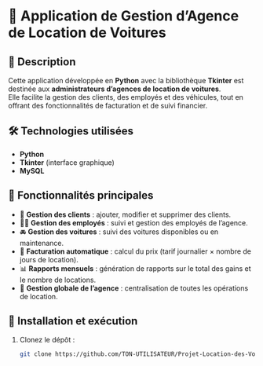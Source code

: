 # 🚗 Application de Gestion d’Agence de Location de Voitures

## 📌 Description
Cette application développée en **Python** avec la bibliothèque **Tkinter** est destinée aux **administrateurs d’agences de location de voitures**.  
Elle facilite la gestion des clients, des employés et des véhicules, tout en offrant des fonctionnalités de facturation et de suivi financier.  

## 🛠️ Technologies utilisées
- **Python**
- **Tkinter** (interface graphique)
- **MySQL**

## 🚀 Fonctionnalités principales
- 👥 **Gestion des clients** : ajouter, modifier et supprimer des clients.  
- 🧑‍💼 **Gestion des employés** : suivi et gestion des employés de l’agence.  
- 🚘 **Gestion des voitures** : suivi des voitures disponibles ou en maintenance.  
- 🧾 **Facturation automatique** : calcul du prix (tarif journalier × nombre de jours de location).  
- 📊 **Rapports mensuels** : génération de rapports sur le total des gains et le nombre de locations.  
- 🏢 **Gestion globale de l’agence** : centralisation de toutes les opérations de location.  

## 📂 Installation et exécution
1. Clonez le dépôt :
   ```bash
   git clone https://github.com/TON-UTILISATEUR/Projet-Location-des-Voitures.git
